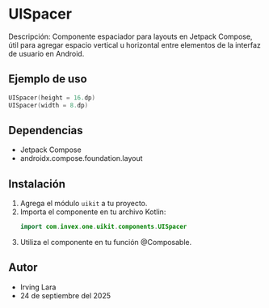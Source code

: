 # UISpacer

Descripción: Componente espaciador para layouts en Jetpack Compose, útil para agregar espacio vertical u horizontal entre elementos de la interfaz de usuario en Android.

## Ejemplo de uso
```kotlin
UISpacer(height = 16.dp)
UISpacer(width = 8.dp)
```

## Dependencias
- Jetpack Compose
- androidx.compose.foundation.layout

## Instalación
1. Agrega el módulo `uikit` a tu proyecto.
2. Importa el componente en tu archivo Kotlin:
   ```kotlin
   import com.invex.one.uikit.components.UISpacer
   ```
3. Utiliza el componente en tu función @Composable.

## Autor
- Irving Lara
- 24 de septiembre del 2025

